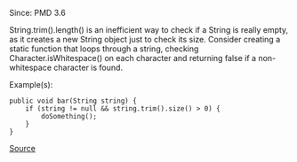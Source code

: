 Since: PMD 3.6

String.trim().length() is an inefficient way to check if a String is really empty, as it
creates a new String object just to check its size. Consider creating a static function that
loops through a string, checking Character.isWhitespace() on each character and returning
false if a non-whitespace character is found.

Example(s):
```
public void bar(String string) {
	if (string != null && string.trim().size() > 0) {
		doSomething();
	}
}
```

[Source](https://pmd.github.io/pmd-5.6.1/pmd-java/rules/java/strings.html#InefficientEmptyStringCheck)
